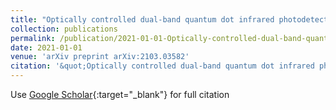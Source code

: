```yaml
---
title: "Optically controlled dual-band quantum dot infrared photodetector"
collection: publications
permalink: /publication/2021-01-01-Optically-controlled-dual-band-quantum-dot-infrared-photodetector
date: 2021-01-01
venue: 'arXiv preprint arXiv:2103.03582'
citation: '&quot;Optically controlled dual-band quantum dot infrared photodetector.&quot; arXiv preprint arXiv:2103.03582, 2021.'
---
```

Use [Google Scholar](https://scholar.google.com/scholar?q=Optically+controlled+dual+band+quantum+dot+infrared+photodetector){:target="_blank"} for full citation